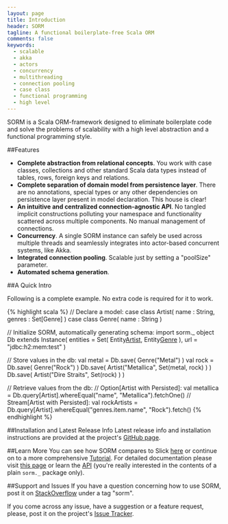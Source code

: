 ```yaml
---
layout: page
title: Introduction
header: SORM
tagline: A functional boilerplate-free Scala ORM
comments: false
keywords: 
  - scalable
  - akka
  - actors
  - concurrency
  - multithreading
  - connection pooling
  - case class
  - functional programming
  - high level
---
```


SORM is a Scala ORM-framework designed to eliminate boilerplate code and solve the problems of scalability with a high level abstraction and a functional programming style.

##Features

* __Complete abstraction from relational concepts__. You work with case classes, collections and other standard Scala data types instead of tables, rows, foreign keys and relations.
* __Complete separation of domain model from persistence layer__. There are no annotations, special types or any other dependencies on persistence layer present in model declaration. This house is clear!
* __An intuitive and centralized connection-agnostic API__. No tangled implicit constructions polluting your namespace and functionality scattered across multiple components. No manual management of connections.
* __Concurrency__. A single SORM instance can safely be used across multiple threads and seamlessly integrates into actor-based concurrent systems, like Akka.
* __Integrated connection pooling__. Scalable just by setting a "poolSize" parameter.
* __Automated schema generation__.

##A Quick Intro

Following is a complete example. No extra code is required for it to work.

{% highlight scala %}
// Declare a model:
case class Artist( name : String, genres : Set[Genre] )
case class Genre( name : String ) 

// Initialize SORM, automatically generating schema:
import sorm._
object Db extends Instance(
  entities = Set( Entity[Artist](), Entity[Genre]() ),
  url = "jdbc:h2:mem:test"
)

// Store values in the db:
val metal = Db.save( Genre("Metal") )
val rock = Db.save( Genre("Rock") )
Db.save( Artist("Metallica", Set(metal, rock) ) )
Db.save( Artist("Dire Straits", Set(rock) ) )

// Retrieve values from the db:
// Option[Artist with Persisted]:
val metallica = Db.query[Artist].whereEqual("name", "Metallica").fetchOne() 
// Stream[Artist with Persisted]:
val rockArtists = Db.query[Artist].whereEqual("genres.item.name", "Rock").fetch() 
{% endhighlight %}

##Installation and Latest Release Info
Latest release info and installation instructions are provided at the project's [GitHub page](https://github.com/sorm/sorm#readme).

##Learn More
You can see how SORM compares to Slick [here](/SORM-vs-Slick.html) or continue on to a more comprehensive [Tutorial](/Tutorial.html). For detailed documentation please visit [this page](/Documentation.html) or learn the [API](/sorm/current/) (you're really interested in the contents of a plain `sorm._` package only).

##Support and Issues
If you have a question concerning how to use SORM, post it on [StackOverflow](http://stackoverflow.com/questions/tagged/sorm) under a tag "sorm".

If you come across any issue, have a suggestion or a feature request, please, post it on the project's [Issue Tracker](https://github.com/sorm/sorm/issues).
